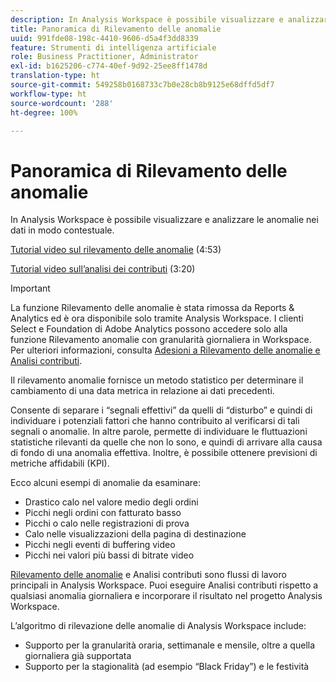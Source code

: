 ```yaml
---
description: In Analysis Workspace è possibile visualizzare e analizzare le anomalie nei dati in modo contestuale.
title: Panoramica di Rilevamento delle anomalie
uuid: 991fde08-198c-4410-9606-d5a4f3dd8339
feature: Strumenti di intelligenza artificiale
role: Business Practitioner, Administrator
exl-id: b1625206-c774-40ef-9d92-25ee8ff1478d
translation-type: ht
source-git-commit: 549258b0168733c7b0e28cb8b9125e68dffd5df7
workflow-type: ht
source-wordcount: '288'
ht-degree: 100%

---
```


# Panoramica di Rilevamento delle anomalie

In Analysis Workspace è possibile visualizzare e analizzare le anomalie nei dati in modo contestuale.

[Tutorial video sul rilevamento delle anomalie](https://docs.adobe.com/content/help/it/analytics-learn/tutorials/data-science/anomaly-detection-in-analysis-workspace.html) (4:53)

[Tutorial video sull’analisi dei contributi](https://docs.adobe.com/content/help/it/analytics-learn/tutorials/data-science/contribution-analysis-workspace.html) (3:20)

>[!IMPORTANT]
>
>La funzione Rilevamento delle anomalie è stata rimossa da Reports &amp; Analytics ed è ora disponibile solo tramite Analysis Workspace. I clienti Select e Foundation di Adobe Analytics possono accedere solo alla funzione Rilevamento anomalie con granularità giornaliera in Workspace. Per ulteriori informazioni, consulta [Adesioni a Rilevamento delle anomalie e Analisi contributi](/help/analyze/analysis-workspace/virtual-analyst/contribution-analysis/ca-tokens.md#section_9278D58F21A840AA9B1ED1BD07A1EF0A).

Il rilevamento anomalie fornisce un metodo statistico per determinare il cambiamento di una data metrica in relazione ai dati precedenti.

Consente di separare i “segnali effettivi” da quelli di “disturbo” e quindi di individuare i potenziali fattori che hanno contribuito al verificarsi di tali segnali o anomalie. In altre parole, permette di individuare le fluttuazioni statistiche rilevanti da quelle che non lo sono, e quindi di arrivare alla causa di fondo di una anomalia effettiva. Inoltre, è possibile ottenere previsioni di metriche affidabili (KPI).

Ecco alcuni esempi di anomalie da esaminare:

* Drastico calo nel valore medio degli ordini
* Picchi negli ordini con fatturato basso
* Picchi o calo nelle registrazioni di prova
* Calo nelle visualizzazioni della pagina di destinazione
* Picchi negli eventi di buffering video
* Picchi nei valori più bassi di bitrate video

[Rilevamento delle anomalie](https://docs.adobe.com/content/help/it-IT/analytics/analyze/analysis-workspace/virtual-analyst/anomaly-detection/anomaly-detection.html) e Analisi contributi sono flussi di lavoro principali in Analysis Workspace. Puoi eseguire Analisi contributi rispetto a qualsiasi anomalia giornaliera e incorporare il risultato nel progetto Analysis Workspace.

L’algoritmo di rilevazione delle anomalie di Analysis Workspace include:

* Supporto per la granularità oraria, settimanale e mensile, oltre a quella giornaliera già supportata
* Supporto per la stagionalità (ad esempio “Black Friday”) e le festività
